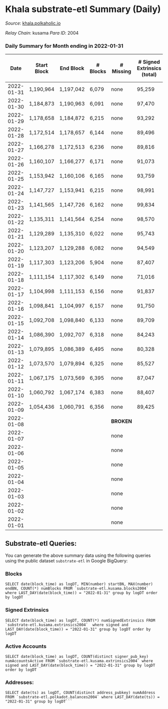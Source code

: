# Khala substrate-etl Summary (Daily)

_Source_: [khala.polkaholic.io](https://khala.polkaholic.io)

*Relay Chain*: kusama
*Para ID*: 2004



### Daily Summary for Month ending in 2022-01-31


| Date | Start Block | End Block | # Blocks | # Missing | # Signed Extrinsics (total) | # Active Accounts | # Addresses with Balances | # Events | # Transfers | # XCM Transfers In | # XCM Transfers Out |
| ---- | ----------- | --------- | -------- | --------- | --------------------------- | ----------------- | ------------------------- | -------- | ----------- | ------------------ | ------------------- |
| 2022-01-31 | 1,190,964 | 1,197,042 | 6,079 | none  | 95,259 | 1,040 | 13,669 | 1,017,760 | 306 ($615,875.92) |   |   |
| 2022-01-30 | 1,184,873 | 1,190,963 | 6,091 | none  | 97,470 | 1,114 | 13,664 | 1,039,230 | 355 ($81,313.43) |   |   |
| 2022-01-29 | 1,178,658 | 1,184,872 | 6,215 | none  | 93,292 | 1,097 | 13,661 | 991,202 | 257 ($143,886.71) |   |   |
| 2022-01-28 | 1,172,514 | 1,178,657 | 6,144 | none  | 89,496 | 1,100 | 13,654 | 594,311 | 275 ($41,491.13) |   |   |
| 2022-01-27 | 1,166,278 | 1,172,513 | 6,236 | none  | 89,816 | 1,023 | 13,649 | 959,677 | 213 ($544,180.57) |   |   |
| 2022-01-26 | 1,160,107 | 1,166,277 | 6,171 | none  | 91,073 | 1,026 | 13,642 | 968,480 | 281 ($1,127,463.65) |   |   |
| 2022-01-25 | 1,153,942 | 1,160,106 | 6,165 | none  | 93,759 | 1,037 | 13,632 | 995,994 | 280 ($179,734.75) |   |   |
| 2022-01-24 | 1,147,727 | 1,153,941 | 6,215 | none  | 98,991 | 1,060 | 13,629 | 1,049,226 | 267 ($63,255.15) |   |   |
| 2022-01-23 | 1,141,565 | 1,147,726 | 6,162 | none  | 99,834 | 1,054 | 13,627 | 1,056,935 | 251 ($42,843.40) |   |   |
| 2022-01-22 | 1,135,311 | 1,141,564 | 6,254 | none  | 98,570 | 1,049 | 13,624 | 907,915 | 201 ($64,249.07) |   |   |
| 2022-01-21 | 1,129,289 | 1,135,310 | 6,022 | none  | 95,743 | 1,087 | 13,617 | 1,006,008 | 276 ($268,549.96) |   |   |
| 2022-01-20 | 1,123,207 | 1,129,288 | 6,082 | none  | 94,549 | 1,027 | 13,567 | 764,236 | 194 ($37,716.37) |   |   |
| 2022-01-19 | 1,117,303 | 1,123,206 | 5,904 | none  | 87,407 | 1,089 | 13,571 | 289,003 | 169 ($7,872.34) |   |   |
| 2022-01-18 | 1,111,154 | 1,117,302 | 6,149 | none  | 71,016 | 1,111 | 13,566 | 769,731 | 270 ($109,199.07) |   |   |
| 2022-01-17 | 1,104,998 | 1,111,153 | 6,156 | none  | 91,837 | 1,095 | 13,563 | 935,101 | 275 ($31,350.72) |   |   |
| 2022-01-16 | 1,098,841 | 1,104,997 | 6,157 | none  | 91,750 | 1,079 | 13,559 | 975,104 | 325 ($89,162.92) |   |   |
| 2022-01-15 | 1,092,708 | 1,098,840 | 6,133 | none  | 89,709 | 1,037 | 13,550 | 83,122 | 22 ($121.42) |   |   |
| 2022-01-14 | 1,086,390 | 1,092,707 | 6,318 | none  | 84,243 | 1,066 |  |  |   |   |   |
| 2022-01-13 | 1,079,895 | 1,086,389 | 6,495 | none  | 80,328 | 1,110 |  |  |   |   |   |
| 2022-01-12 | 1,073,570 | 1,079,894 | 6,325 | none  | 85,527 | 1,050 |  |  |   |   |   |
| 2022-01-11 | 1,067,175 | 1,073,569 | 6,395 | none  | 87,047 | 1,101 |  |  |   |   |   |
| 2022-01-10 | 1,060,792 | 1,067,174 | 6,383 | none  | 88,407 | 1,074 | 13,524 | 40,853 | 10 ($14.81) |   |   |
| 2022-01-09 | 1,054,436 | 1,060,791 | 6,356 | none  | 89,425 | 1,021 | 13,524 | 355,592 | 102 ($2,130.74) |   |   |
| 2022-01-08 |  |  |  |  **BROKEN**  |  |  |  |  |   |   |   |
| 2022-01-07 |  |  |  | none  |  |  |  |  |   |   |   |
| 2022-01-06 |  |  |  | none  |  |  |  |  |   |   |   |
| 2022-01-05 |  |  |  | none  |  |  |  |  |   |   |   |
| 2022-01-04 |  |  |  | none  |  |  |  |  |   |   |   |
| 2022-01-03 |  |  |  | none  |  |  |  |  |   |   |   |
| 2022-01-02 |  |  |  | none  |  |  |  |  |   |   |   |
| 2022-01-01 |  |  |  | none  |  |  |  |  |   |   |   |

## Substrate-etl Queries:
You can generate the above summary data using the following queries using the public dataset `substrate-etl` in Google BigQuery:


### Blocks
```
SELECT date(block_time) as logDT, MIN(number) startBN, MAX(number) endBN, COUNT(*) numBlocks FROM `substrate-etl.kusama.blocks2004`  where LAST_DAY(date(block_time)) = "2022-01-31" group by logDT order by logDT
```


### Signed Extrinsics
```
SELECT date(block_time) as logDT, COUNT(*) numSignedExtrinsics FROM `substrate-etl.kusama.extrinsics2004`  where signed and LAST_DAY(date(block_time)) = "2022-01-31" group by logDT order by logDT
```


### Active Accounts
```
SELECT date(block_time) as logDT, COUNT(distinct signer_pub_key) numAccountsActive FROM `substrate-etl.kusama.extrinsics2004` where signed and LAST_DAY(date(block_time)) = "2022-01-31" group by logDT order by logDT
```


### Addresses:
```
SELECT date(ts) as logDT, COUNT(distinct address_pubkey) numAddress FROM `substrate-etl.polkadot.balances2004` where LAST_DAY(date(ts)) = "2022-01-31" group by logDT```

